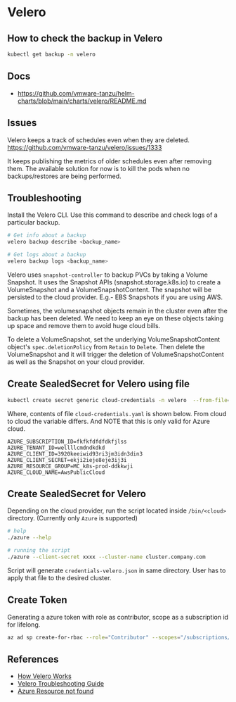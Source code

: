 # Velero

## How to check the backup in Velero

```sh
kubectl get backup -n velero
```

## Docs

* https://github.com/vmware-tanzu/helm-charts/blob/main/charts/velero/README.md

## Issues

Velero keeps a track of schedules even when they are deleted.
https://github.com/vmware-tanzu/velero/issues/1333

It keeps publishing the metrics of older schedules even after removing them.
The available solution for now is to kill the pods when no backups/restores are being performed.

## Troubleshooting

Install the Velero CLI.
Use this command to describe and check logs of a particular backup.

```sh
# Get info about a backup
velero backup describe <backup_name>

# Get logs about a backup
velero backup logs <backup_name>
```

Velero uses `snapshot-controller` to backup PVCs by taking a Volume Snapshot.
It uses the Snapshot APIs (snapshot.storage.k8s.io) to create a VolumeSnapshot and
a VolumeSnapshotContent. The snapshot will be persisted to the cloud provider.
E.g.- EBS Snapshots if you are using AWS.

Sometimes, the volumesnapshot objects remain in the cluster even after the backup has
been deleted. We need to keep an eye on these objects taking up space and remove them
to avoid huge cloud bills.

To delete a VolumeSnapshot, set the underlying VolumeSnapshotContent object's `spec.deletionPolicy`
from `Retain` to `Delete`. Then delete the VolumeSnapshot and it will trigger the deletion
of VolumeSnapshotContent as well as the Snapshot on your cloud provider.

## Create SealedSecret for Velero using file

```sh
kubectl create secret generic cloud-credentials -n velero  --from-file=cloud=cloud-credentials.yaml -o yaml --dry-run=client | kubeseal --controller-namespace system --controller-name sealed-secrets --format yaml > cloud.yaml
```

Where, contents of file `cloud-credentials.yaml` is shown below. From cloud to cloud the variable
differs. And NOTE that this is only valid for Azure cloud.

```text
AZURE_SUBSCRIPTION_ID=fkfkfdfdfdkfjlss
AZURE_TENANT_ID=wellllcmdndkdkd
AZURE_CLIENT_ID=3920keeiwid93ri3jm3idn3din3
AZURE_CLIENT_SECRET=ekji2ieje8eje3ij3i
AZURE_RESOURCE_GROUP=MC_k8s-prod-ddkkwji
AZURE_CLOUD_NAME=AwsPublicCloud
```

## Create SealedSecret for Velero

Depending on the cloud provider, run the script located inside `/bin/<cloud>` directory. (Currently only `Azure` is supported)

```sh
# help
./azure --help

# running the script
./azure --client-secret xxxx --cluster-name cluster.company.com
```

Script will generate `credentials-velero.json` in same directory. User has to apply that file to the desired cluster.

## Create Token

Generating a azure token with role as contributor, scope as a subscription id for lifelong.

```sh
az ad sp create-for-rbac --role="Contributor" --scopes="/subscriptions/<subscription-id>" --years 4000 --output json
```

## References

* [How Velero Works](https://velero.io/docs/v1.9/how-velero-works/)
* [Velero Troubleshooting Guide](https://velero.io/docs/v1.3.2/troubleshooting/)
* [Azure Resource not found](https://velero.io/docs/v1.3.2/troubleshooting/)
